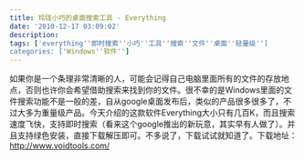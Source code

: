 ```yaml
---
title: 玲珑小巧的桌面搜索工具 - Everything
date: '2010-12-17 03:09:02'
description: 
tags: ['everything''即时搜索''小巧''工具''搜索''文件''桌面''轻量级'']
categories: ['Windows''软件'']
---
```


如果你是一个条理非常清晰的人，可能会记得自己电脑里面所有的文件的存放地点，否则也许你会希望借助搜索来找到你的文件。很不幸的是Windows里面的文件搜索功能不是一般的差，自从google桌面发布后，类似的产品很多很多了，不过大多为重量级产品。今天介绍的这款软件Everything大小只有几百K，而且搜索速度飞快，支持即时搜索（看来这个google推出的新玩意，其实早有人做了）。并且支持绿色安装，直接下载解压即可。不多说了，下载试试就知道了。下载地址：http://www.voidtools.com/
